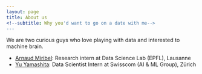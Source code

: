 ```yaml
---
layout: page
title: About us
<!--subtitle: Why you'd want to go on a date with me-->
---
```


We are two curious guys who love playing with data and interested to machine brain. 
- [Arnaud Miribel](http://arnaud.ml): Research intern at Data Science Lab (EPFL), Lausanne
- [Yu Yamashita](http://yamash.github.io): Data Scientist Intern at Swisscom (AI & ML Group), Zürich
